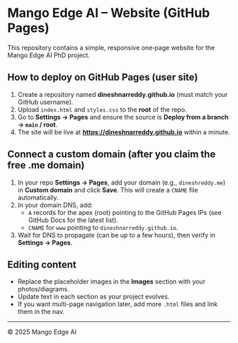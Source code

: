 # Mango Edge AI – Website (GitHub Pages)

This repository contains a simple, responsive one‑page website for the Mango Edge AI PhD project.

## How to deploy on GitHub Pages (user site)

1. Create a repository named **dineshnarreddy.github.io** (must match your GitHub username).
2. Upload `index.html` and `styles.css` to the **root** of the repo.
3. Go to **Settings → Pages** and ensure the source is **Deploy from a branch → `main` / root**.
4. The site will be live at **https://dineshnarreddy.github.io** within a minute.

## Connect a custom domain (after you claim the free .me domain)

1. In your repo **Settings → Pages**, add your domain (e.g., `dineshreddy.me`) in **Custom domain** and click **Save**.
   This will create a `CNAME` file automatically.
2. In your domain DNS, add:
   - `A` records for the apex (root) pointing to the GitHub Pages IPs (see GitHub Docs for the latest list).
   - `CNAME` for `www` pointing to `dineshnarreddy.github.io`.
3. Wait for DNS to propagate (can be up to a few hours), then verify in **Settings → Pages**.

## Editing content

- Replace the placeholder images in the **Images** section with your photos/diagrams.
- Update text in each section as your project evolves.
- If you want multi-page navigation later, add more `.html` files and link them in the nav.

---

© 2025 Mango Edge AI
